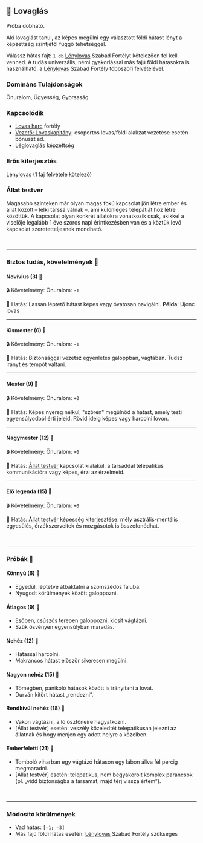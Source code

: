 ## 🔵 Lovaglás

Próba dobható.

Aki lovaglást tanul, az képes megülni egy választott földi hátast lényt a képzettség szintjétől függő tehetséggel.

Válassz hátas fajt: `1 db` [Lénylovas](../fortelyok.szabad/lenylovas.md) Szabad Fortélyt kötelezően fel kell venned. A tudás univerzális, némi gyakorlással más fajú földi hátasokra is használható: a [Lénylovas](../fortelyok.szabad/lenylovas.md) Szabad Fortély többszöri felvételével.

### Domináns Tulajdonságok

Önuralom, Ügyesség, Gyorsaság

### Kapcsolódik

- [Lovas harc](../fortelyok.harci/lovas_harc.md) fortély
- [Vezető: Lovaskapitány](../fortelyok.harci/vezeto_lovaskapitany.md): csoportos lovas/földi alakzat vezetése esetén bónuszt ad.
- [Léglovaglás](leglovaglas.md) képzettség

### Erős kiterjesztés

[Lénylovas](../fortelyok.szabad/lenylovas.md) (1 faj felvétele kötelező)

### Állat testvér

Magasabb szinteken már olyan magas fokú kapcsolat jön létre ember és állat között – lelki társsá válnak –, ami különleges telepátiát hoz létre közöttük. A kapcsolat olyan konkrét állatokra vonatkozik csak, akikkel a viselője legalább 1 éve szoros napi érintkezésben van és a köztük levő kapcsolat szeretetteljesnek mondható.

<br />

---
### Biztos tudás, követelmények 📖

#### Novívius (3) 📖

🔒 Követelmény: Önuralom: `-1`

🌟 Hatás: Lassan léptető hátast képes vagy óvatosan navigálni. **Példa**: Újonc lovas

---
#### Kismester (6) 📖

🔒 Követelmény: Önuralom: `-1`

🌟 Hatás: Biztonsággal vezetsz egyenletes galoppban, vágtában. Tudsz irányt és tempót váltani.

---
#### Mester (9) 📖

🔒 Követelmény: Önuralom: `+0`

🌟 Hatás: Képes nyereg nélkül, "szőrén" megülnöd a hátast, amely testi egyensúlyodból érti jeleid. Rövid ideig képes vagy harcolni lovon.

---
#### Nagymester (12) 📖

🔒 Követelmény: Önuralom: `+0`

🌟 Hatás: [Állat testvér](#%A1llat-testv%C3%A9r) kapcsolat kialakul: a társaddal telepatikus kommunikációra vagy képes, érzi az érzelmeid.

---
#### Élő legenda (15) 📖

🔒 Követelmény: Önuralom: `+0`

🌟 Hatás: [Állat testvér](#%A1llat-testv%C3%A9r) képesség kiterjesztése: mély asztrális-mentális egyesülés, érzékszerveitek és mozgásotok is összefonódhat.

<br />

---
### Próbák 🎲

#### Könnyű (6) 🎲 

- Egyedül, léptetve átbaktatni a szomszédos faluba.
- Nyugodt körülmények között galoppozni.

#### Átlagos (9) 🎲 

- Esőben, csúszós terepen galoppozni, kicsit vágtázni.
- Szűk ösvényen egyensúlyban maradás.

#### Nehéz (12) 🎲 

- Hátassal harcolni.
- Makrancos hátast először sikeresen megülni.

#### Nagyon nehéz (15) 🎲 

- Tömegben, pánikoló hátasok között is irányítani a lovat.
- Durván kitört hátast „rendezni”.

#### Rendkívül nehéz (18) 🎲 

- Vakon vágtázni, a ló ösztöneire hagyatkozni.
- [Állat testvér] esetén: veszély közeledtét telepatikusan jelezni az állatnak és hogy menjen egy adott helyre a közelben.

#### Emberfeletti (21) 🎲 

- Tomboló viharban egy vágtázó hátason egy lábon állva fél percig megmaradni.
- [Állat testvér] esetén: telepatikus, nem begyakorolt komplex parancsok (pl. „vidd biztonságba a társamat, majd térj vissza értem”).

<br />

---
### Módosító körülmények

- Vad hátas: `[-1; -3]`
- Más fajú földi hátas esetén: [Lénylovas](../fortelyok.szabad/lenylovas.md) Szabad Fortély szükséges
